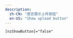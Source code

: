 ```yaml
---
description:
  zh-CN: "是否展示上传按钮"
  en-US: "Show upload button"
---
```


```html
[nzShowButton]="false"
```
